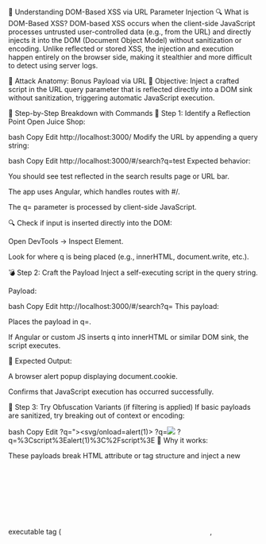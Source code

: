 🧠 Understanding DOM-Based XSS via URL Parameter Injection
🔍 What is DOM-Based XSS?
DOM-based XSS occurs when the client-side JavaScript processes untrusted user-controlled data (e.g., from the URL) and directly injects it into the DOM (Document Object Model) without sanitization or encoding. Unlike reflected or stored XSS, the injection and execution happen entirely on the browser side, making it stealthier and more difficult to detect using server logs.

🧬 Attack Anatomy: Bonus Payload via URL
🧩 Objective:
Inject a crafted script in the URL query parameter that is reflected directly into a DOM sink without sanitization, triggering automatic JavaScript execution.

🧰 Step-by-Step Breakdown with Commands
📁 Step 1: Identify a Reflection Point
Open Juice Shop:

bash
Copy
Edit
http://localhost:3000/
Modify the URL by appending a query string:

bash
Copy
Edit
http://localhost:3000/#/search?q=test
Expected behavior:

You should see test reflected in the search results page or URL bar.

The app uses Angular, which handles routes with #/.

The q= parameter is processed by client-side JavaScript.

🔍 Check if input is inserted directly into the DOM:

Open DevTools → Inspect Element.

Look for where q is being placed (e.g., innerHTML, document.write, etc.).

💣 Step 2: Craft the Payload
Inject a self-executing script in the query string.

Payload:

bash
Copy
Edit
http://localhost:3000/#/search?q=<script>alert(document.cookie)</script>
This payload:

Places the payload in q=.

If Angular or custom JS inserts q into innerHTML or similar DOM sink, the script executes.

🧪 Expected Output:

A browser alert popup displaying document.cookie.

Confirms that JavaScript execution has occurred successfully.

🧪 Step 3: Try Obfuscation Variants (if filtering is applied)
If basic payloads are sanitized, try breaking out of context or encoding:

bash
Copy
Edit
?q="><svg/onload=alert(1)>
?q=<img src=x onerror=alert(1)>
?q=%3Cscript%3Ealert(1)%3C%2Fscript%3E
🔐 Why it works:

These payloads break HTML attribute or tag structure and inject a new executable tag (<svg>, <img>, <script>).

onerror, onload handlers are widely used in DOM XSS for stealth.

🛡️ Technical Deep-Dive: Why Juice Shop is Vulnerable
Juice Shop's search feature parses q= from the URL client-side and reflects it directly. If the implementation looks like this:

js
Copy
Edit
document.getElementById('search').innerHTML = location.href.split('q=')[1];
❗ Problem: Direct assignment to innerHTML = XSS risk if unsanitized.

Secure alternative:

js
Copy
Edit
document.getElementById('search').textContent = decodeURIComponent(query);
✅ Validation & Bonus Payload Completion
Once the payload executes, Juice Shop will display a solved challenge:

"Bonus Payload Challenge Completed" or a visual tick.

Confirm via:

bash
Copy
Edit
http://localhost:3000/#/score-board
🧼 Post Exploitation Recommendation (Dev Perspective)
Risk	Recommendation
Direct DOM injection	Use safe sinks like textContent instead of innerHTML
No input validation	Sanitize query parameters before rendering
Poor encoding	Encode HTML entities before inserting into DOM

📌 Summary
Element	Description
Vulnerability	DOM-based XSS via query string
Sink	innerHTML, document.write
Payload	<script>, <svg>, <img onerror>
Result	JavaScript execution on victim’s browser
Fix	Sanitize + encode input, avoid unsafe DOM sinks

